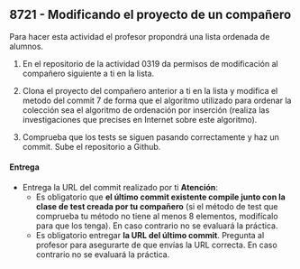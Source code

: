 ## 8721 - Modificando el proyecto de un compañero

Para hacer esta actividad el profesor propondrá una lista ordenada de alumnos.

1. En el repositorio de la actividad 0319 da permisos de modificación al compañero siguiente a ti en la lista.

2. Clona el proyecto del compañero anterior a ti en la lista y modifica el metodo del commit 7 de forma que el algoritmo utilizado para ordenar la colección sea el algoritmo de ordenación por inserción (realiza las investigaciones que precises en Internet sobre este algoritmo).

3. Comprueba que los tests se siguen pasando correctamente y haz un commit. Sube el repositorio a Github.
   

#### Entrega

* Entrega la URL del commit realizado por ti __Atención__: 
  * Es obligatorio que __el último commit existente compile junto con la clase de test creada por tu compañero__ (si el método de test que comprueba tu método no tiene al menos 8 elementos, modifícalo para que los tenga). En caso contrario no se evaluará la práctica.
  * Es obligatorio entregar __la URL del último commit__. Pregunta al profesor para asegurarte de que envías la URL correcta. En caso contrario no se evaluará la práctica.
